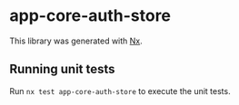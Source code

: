 # app-core-auth-store

This library was generated with [Nx](https://nx.dev).

## Running unit tests

Run `nx test app-core-auth-store` to execute the unit tests.
